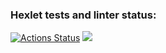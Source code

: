 ### Hexlet tests and linter status:
[![Actions Status](https://github.com/ramilabd/java-project-61/workflows/hexlet-check/badge.svg)](https://github.com/ramilabd/java-project-61/actions)
<a href="https://codeclimate.com/github/ramilabd/java-project-61/maintainability"><img src="https://api.codeclimate.com/v1/badges/ae9b50734f3affbd0f0e/maintainability" /></a>
